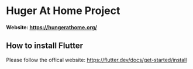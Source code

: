 # Huger At Home Project

#### Website: https://hungerathome.org/

## How to install Flutter
Please follow the offical website: https://flutter.dev/docs/get-started/install

